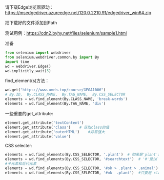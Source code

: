 请下载Edge浏览器驱动：https://msedgedriver.azureedge.net/120.0.2210.91/edgedriver_win64.zip  

把下载好的文件添加到Path

测试用例：https://cdn2.byhy.net/files/selenium/sample1.html

准备
```python
from selenium import webdriver
from selenium.webdriver.common.by import By
import time
wd = webdriver.Edge()
wd.implicitly_wait(5)
```

find_element(s)方法：
```python
wd.get("https://www.umeh.top/course/GEGA1006")
# By.ID,  By.CLASS_NAME,  By.TAG_NAME,  By.CSS_SELECTOR
elements = wd.find_element(By.CLASS_NAME, 'break-words')
elements = wd.find_element(By.TAG_NAME, 'div')
```

一些重要的get_attribute:
```python
element.get_attribute('textContent')
element.get_attribute('class')    # 获取class的值
element.get_attribute('outerHTML')    #非常强大
element.get_attribute('value')
```

CSS selecter:
```python
elements = wd.find_elements(By.CSS_SELECTOR, '.plant')  # 如果是'plant'就等价于<plant>  .是根据class..
elements = wd.find_elements(By.CSS_SELECTOR, '#searchtext')  # '#'是id
#子元素和后代元素
elements = wd.find_elements(By.CSS_SELECTOR, '#ok > .plant > .animal')  #要求直接子元素
elements = wd.find_elements(By.CSS_SELECTOR, '#ok  .plant')  #只要是 class:plant 是 id:ok 后代就行

```
